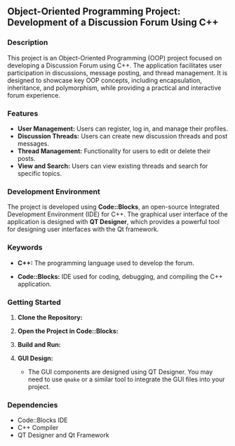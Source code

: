 ## Object-Oriented Programming Project: Development of a Discussion Forum Using C++

### Description

This project is an Object-Oriented Programming (OOP) project focused on developing a Discussion Forum using C++. The application facilitates user participation in discussions, message posting, and thread management. It is designed to showcase key OOP concepts, including encapsulation, inheritance, and polymorphism, while providing a practical and interactive forum experience.

### Features

- **User Management:** Users can register, log in, and manage their profiles.
- **Discussion Threads:** Users can create new discussion threads and post messages.
- **Thread Management:** Functionality for users to edit or delete their posts.
- **View and Search:** Users can view existing threads and search for specific topics.

### Development Environment

The project is developed using **Code::Blocks**, an open-source Integrated Development Environment (IDE) for C++. The graphical user interface of the application is designed with **QT Designer**, which provides a powerful tool for designing user interfaces with the Qt framework.

### Keywords

- **C++:** The programming language used to develop the forum.

- **Code::Blocks:** IDE used for coding, debugging, and compiling the C++ application.

### Getting Started

1. **Clone the Repository:**
  
2. **Open the Project in Code::Blocks:**
   
3. **Build and Run:**
  
4. **GUI Design:**
   - The GUI components are designed using QT Designer. You may need to use `qmake` or a similar tool to integrate the GUI files into your project.

### Dependencies

- Code::Blocks IDE
- C++ Compiler
- QT Designer and Qt Framework

